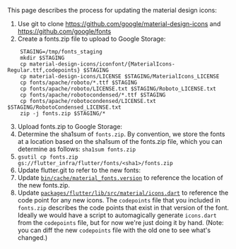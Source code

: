 This page describes the process for updating the material design icons:

 1. Use git to clone https://github.com/google/material-design-icons and https://github.com/google/fonts
 2. Create a fonts.zip file to upload to Google Storage:
```
    STAGING=/tmp/fonts_staging
    mkdir $STAGING
    cp material-design-icons/iconfont/{MaterialIcons-Regular.ttf,codepoints} $STAGING
    cp material-design-icons/LICENSE $STAGING/MaterialIcons_LICENSE
    cp fonts/apache/roboto/*.ttf $STAGING
    cp fonts/apache/roboto/LICENSE.txt $STAGING/Roboto_LICENSE.txt
    cp fonts/apache/robotocondensed/*.ttf $STAGING
    cp fonts/apache/robotocondensed/LICENSE.txt $STAGING/RobotoCondensed_LICENSE.txt
    zip -j fonts.zip $STAGING/*
```

 3. Upload fonts.zip to Google Storage:
  1. Determine the sha1sum of `fonts.zip`.  By convention, we store the fonts at a location based on the sha1sum of the fonts.zip file, which you can determine as follows: `sha1sum fonts.zip`
  2. `gsutil cp fonts.zip gs://flutter_infra/flutter/fonts/<sha1>/fonts.zip`
 4. Update flutter.git to refer to the new fonts:
  1. Update [`bin/cache/material_fonts.version`](https://github.com/flutter/flutter/blob/master/bin/cache/material_fonts.version) to reference the location of the new fonts.zip.
  2. Update [`packages/flutter/lib/src/material/icons.dart`](https://github.com/flutter/flutter/blob/master/packages/flutter/lib/src/material/icons.dart) to reference the code point for any new icons.  The `codepoints` file that you included in `fonts.zip` describes the code points that exist in that version of the font.  Ideally we would have a script to automagically generate `icons.dart` from the `codepoints` file, but for now we're just doing it by hand.  (Note: you can diff the new `codepoints` file with the old one to see what's changed.)
